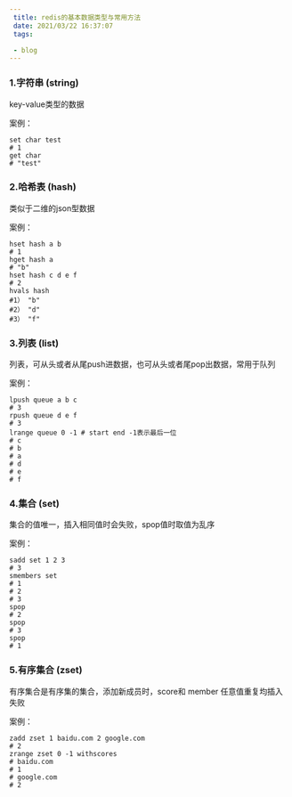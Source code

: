 ```yaml
---
 title: redis的基本数据类型与常用方法
 date: 2021/03/22 16:37:07 
 tags: 

 - blog 
---
```




### 1.字符串 (string)

key-value类型的数据

案例：

```redis
set char test
# 1
get char
# "test"
```



### 2.哈希表 (hash)

类似于二维的json型数据

案例：

```
hset hash a b
# 1
hget hash a
# "b"
hset hash c d e f
# 2
hvals hash
#1） "b"
#2） "d"
#3） "f" 
```



### 3.列表 (list)

列表，可从头或者从尾push进数据，也可从头或者尾pop出数据，常用于队列

案例：

```
lpush queue a b c
# 3
rpush queue d e f
# 3
lrange queue 0 -1 # start end -1表示最后一位
# c
# b
# a
# d
# e
# f
```



### 4.集合 (set)

集合的值唯一，插入相同值时会失败，spop值时取值为乱序

案例：

```
sadd set 1 2 3
# 3
smembers set
# 1
# 2
# 3
spop 
# 2
spop 
# 3
spop
# 1
```



### 5.有序集合 (zset)

有序集合是有序集的集合，添加新成员时，score和 member 任意值重复均插入失败

案例：

```
zadd zset 1 baidu.com 2 google.com
# 2
zrange zset 0 -1 withscores
# baidu.com
# 1
# google.com
# 2
```

